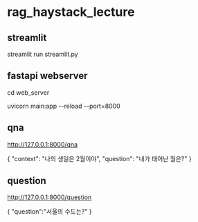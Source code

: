 # rag_haystack_lecture

## streamlit

streamlit run streamlit.py

## fastapi webserver

cd web_server

uvicorn main:app --reload --port=8000

## qna

http://127.0.0.1:8000/qna

{
"context": "나의 생일은 2월이야",
"question": "내가 태어난 월은?"
}

## question

http://127.0.0.1:8000/question

{
"question":"서울의 수도는?"
}
